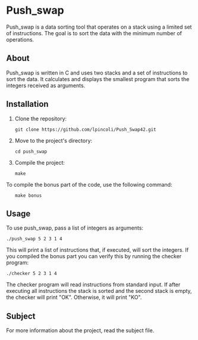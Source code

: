 <h1>Push_swap</h1>

<p>Push_swap is a data sorting tool that operates on a stack using a limited set of instructions. The goal is to sort the data with the minimum number of operations.</p>

<h2 id="about">About</h2>

<p>Push_swap is written in C and uses two stacks and a set of instructions to sort the data. It calculates and displays the smallest program that sorts the integers received as arguments.</p>

<h2 id="installation">Installation</h2>

<ol>
  <li>Clone the repository: <pre><code>git clone https://github.com/lpincoli/Push_Swap42.git</code></pre></li>
  <li>Move to the project's directory:  <pre><code>cd push_swap</code></pre></li>
  <li>Compile the project:  <pre><code>make</code></pre></li>
</ol>

<p>To compile the bonus part of the code, use the following command:</p>
<ol>
  <pre><code>make bonus</code></pre>
</ol>

<h2 id="usage">Usage</h2>

<p>To use push_swap, pass a list of integers as arguments:</p>

 <pre><code>./push_swap 5 2 3 1 4</code></pre>

<p>This will print a list of instructions that, if executed, will sort the integers. If you compiled the bonus part you can verify this by running the checker program:</p>

 <pre><code>./checker 5 2 3 1 4</code></pre>

<p>The checker program will read instructions from standard input. If after executing all instructions the stack is sorted and the second stack is empty, the checker will print "OK". Otherwise, it will print "KO".</p>


<h2>Subject</h2>

<p>For more information about the project, read the subject file.</p>

